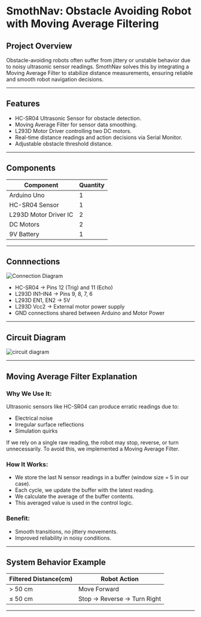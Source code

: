 # SmothNav: Obstacle Avoiding Robot with Moving Average Filtering

## Project Overview
Obstacle-avoiding robots often suffer from jittery or unstable behavior due to noisy ultrasonic sensor readings.
SmothNav solves this by integrating a Moving Average Filter to stabilize distance measurements, ensuring reliable and smooth robot navigation decisions.

---

## Features
- HC-SR04 Ultrasonic Sensor for obstacle detection.
- Moving Average Filter for sensor data smoothing.
- L293D Motor Driver controlling two DC motors.
- Real-time distance readings and action decisions via Serial Monitor.
- Adjustable obstacle threshold distance.

---

## Components
| Component	    |    Quantity |
|---------------|--------------|
| Arduino Uno	  |       1     |
| HC-SR04 Sensor |	    1     |
| L293D Motor Driver IC|	2   |
| DC Motors	     |     2      |
| 9V Battery     |	   1      |

---

## Connnections

![Connection Diagram](.images/connection.png)

- HC-SR04 → Pins 12 (Trig) and 11 (Echo)
- L293D IN1–IN4 → Pins 9, 8, 7, 6
- L293D EN1, EN2 → 5V
- L293D Vcc2 → External motor power supply
- GND connections shared between Arduino and Motor Power

---

## Circuit Diagram

![circuit diagram](.images/SmoothNav_ckt.png)

---

## Moving Average Filter Explanation
### Why We Use It:

Ultrasonic sensors like HC-SR04 can produce erratic readings due to:

- Electrical noise
- Irregular surface reflections
- Simulation quirks

If we rely on a single raw reading, the robot may stop, reverse, or turn unnecessarily.
To avoid this, we implemented a Moving Average Filter.

### How It Works:
- We store the last N sensor readings in a buffer (window size = 5 in our case).
- Each cycle, we update the buffer with the latest reading.
- We calculate the average of the buffer contents.
- This averaged value is used in the control logic.

### Benefit:
- Smooth transitions, no jittery movements.
- Improved reliability in noisy conditions.

---

## System Behavior Example
| Filtered Distance(cm)  | 	 Robot Action |
|------------------------|----------------|
|   > 50 cm	           |          Move Forward|
|   ≤ 50 cm	          |  Stop → Reverse → Turn Right|

---

